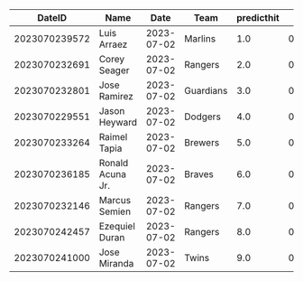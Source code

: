 DateID         |  Name              |  Date        |  Team       |  predicthit  |  predicthitproba     |  hitbool  |  Last7DaysAVG  |  Last15DaysAVG  |  Last30DaysAVG
---------------|--------------------|--------------|-------------|--------------|----------------------|-----------|----------------|-----------------|---------------
2023070239572  |  Luis Arraez       |  2023-07-02  |  Marlins    |  1.0         |  0.6410530204815742  |  False    |  0.24          |  0.377          |  0.398
2023070232691  |  Corey Seager      |  2023-07-02  |  Rangers    |  2.0         |  0.6399375666941475  |  False    |  0.304         |  0.358          |  0.373
2023070232801  |  Jose Ramirez      |  2023-07-02  |  Guardians  |  3.0         |  0.6219732409388864  |  False    |  0.3           |  0.327          |  0.34
2023070229551  |  Jason Heyward     |  2023-07-02  |  Dodgers    |  4.0         |  0.6173003149777283  |  False    |  0.4           |  0.393          |  0.317
2023070233264  |  Raimel Tapia      |  2023-07-02  |  Brewers    |  5.0         |  0.6161604577000575  |  False    |  0.6           |  0.174          |  0.148
2023070236185  |  Ronald Acuna Jr.  |  2023-07-02  |  Braves     |  6.0         |  0.6152632577981969  |  False    |  0.409         |  0.367          |  0.352
2023070232146  |  Marcus Semien     |  2023-07-02  |  Rangers    |  7.0         |  0.6142751153599372  |  False    |  0.4           |  0.306          |  0.272
2023070242457  |  Ezequiel Duran    |  2023-07-02  |  Rangers    |  8.0         |  0.6124103768642559  |  False    |  0.357         |  0.375          |  0.333
2023070241000  |  Jose Miranda      |  2023-07-02  |  Twins      |  9.0         |  0.6070907797372596  |  False    |  0.0           |  0.0            |  0.0
